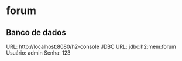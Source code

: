 # forum

## Banco de dados
URL: http://localhost:8080/h2-console
JDBC URL: jdbc:h2:mem:forum
Usuário: admin
Senha: 123
